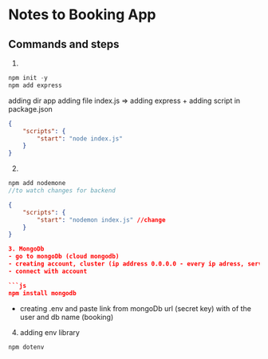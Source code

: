# Notes to Booking App


## Commands and steps
1. 
```js
npm init -y
npm add express
```
adding dir app
adding file index.js => adding express + adding script in package.json
```json
{
    "scripts": {
        "start": "node index.js"
    }
}
```
2.
```js
npm add nodemone
//to watch changes for backend
```
```json
{
    "scripts": {
        "start": "nodemon index.js" //change
    }
}

3. MongoDb
- go to mongoDb (cloud mongodb)
- creating account, cluster (ip address 0.0.0.0 - every ip adress, server adres after deploy)
- connect with account

```js
npm install mongodb
```
- creating .env and paste link from mongoDb url (secret key) with <password> of the user and db name (booking)

4. adding env library
```js
npm dotenv
```
